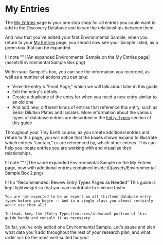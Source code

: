 # My Entries

The [My Entries](https://discovery.tinyearth.wisc.edu/my-entries/) page is your one stop shop for all entries you could want to add to the Discovery Database and to see the relationships between them.

And now that you've added your first Environmental Sample, when you return to your [My Entries](https://discovery.tinyearth.wisc.edu/my-entries/) page, you should now see your Sample listed, as a green box that can be expanded.

!!! note ""
    ![An expanded Environmental Sample on the My Entries page](assets/Environmental Sample Box.png)

Within your Sample's box, you can see the information you recorded, as well as a number of actions you can take:

- View the entry's "Front Page," which we will talk about later in this guide
- Edit the entry's details
- Create a duplicate of the entry for when you need a new entry similar to an old one
- And add new, different kinds of entries that reference this entry, such as Serial Dilution Plates and Isolates. More information about the various types of database entries are described in the [Entry Types](entries/index.md) section of this guide

Throughout your Tiny Earth course, as you create additional entries and return to this page, you will notice that the boxes shown expand to illustrate which entries "contain," or are referenced by, which other entries. This can help you locate entries you are working with and visualize their relationships.

!!! note ""
    ![The same expanded Environmental Sample on the My Entries page, now with additional entries contained inside it](assets/Environmental Sample Box 2.png)

!!! tip "Recommended: Review Entry Types Pages as Needed"
    This guide is kept lightweight so that you can contribute to science faster.

    You are not expected to be an expert on all thirteen database entry types before you begin -- And in a single class you almost certainly won't use them all!

    Instead, keep the [Entry Types](entries/index.md) portion of this guide handy and consult it as necessary.

So far, you've only added one Environmental Sample. Let's pause and plan what data you'll add throughout the rest of your research plan, and what order will be the most well-suited for you!
